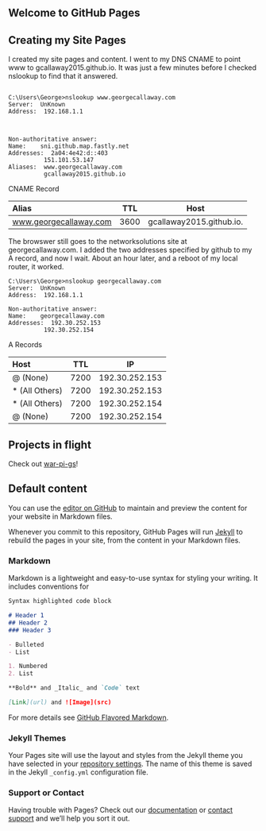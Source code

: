 ## Welcome to GitHub Pages

## Creating my Site Pages

I created my site pages and content. I went to my DNS CNAME to point www to gcallaway2015.github.io. It was just a few minutes before I checked nslookup to find that it answered.

```DOS .bat

C:\Users\George>nslookup www.georgecallaway.com
Server:  UnKnown
Address:  192.168.1.1



Non-authoritative answer:
Name:    sni.github.map.fastly.net
Addresses:  2a04:4e42:d::403
          151.101.53.147
Aliases:  www.georgecallaway.com
          gcallaway2015.github.io
```


CNAME Record

|Alias | TTL | Host |
|:---|---|---|
|www.georgecallaway.com|3600|gcallaway2015.github.io.|

The browswer still goes to the networksolutions site at georgecallaway.com. I added the two addresses specified by github to my A record, and now I wait. About an hour later, and a reboot of my local router, it worked.

```DOS .bat
C:\Users\George>nslookup georgecallaway.com
Server:  UnKnown
Address:  192.168.1.1

Non-authoritative answer:
Name:    georgecallaway.com
Addresses:  192.30.252.153
          192.30.252.154
```

A Records

|Host | TTL | IP |
|:---|---|---|
|@ (None) |7200|192.30.252.153| 
|* (All Others) |7200|192.30.252.153| 
|* (All Others) |7200|192.30.252.154| 
|@ (None) |7200|192.30.252.154| 

## Projects in flight

Check out [war-pi-gs](https://github.com/gcallaway2015/war-pi-gs/tree/jagged-edge)!


## Default content

You can use the [editor on GitHub](https://github.com/gcallaway2015/gcallaway2015.github.io/edit/master/README.md) to maintain and preview the content for your website in Markdown files.

Whenever you commit to this repository, GitHub Pages will run [Jekyll](https://jekyllrb.com/) to rebuild the pages in your site, from the content in your Markdown files.

### Markdown

Markdown is a lightweight and easy-to-use syntax for styling your writing. It includes conventions for

```markdown
Syntax highlighted code block

# Header 1
## Header 2
### Header 3

- Bulleted
- List

1. Numbered
2. List

**Bold** and _Italic_ and `Code` text

[Link](url) and ![Image](src)
```

For more details see [GitHub Flavored Markdown](https://guides.github.com/features/mastering-markdown/).

### Jekyll Themes

Your Pages site will use the layout and styles from the Jekyll theme you have selected in your [repository settings](https://github.com/gcallaway2015/gcallaway2015.github.io/settings). The name of this theme is saved in the Jekyll `_config.yml` configuration file.

### Support or Contact

Having trouble with Pages? Check out our [documentation](https://help.github.com/categories/github-pages-basics/) or [contact support](https://github.com/contact) and we’ll help you sort it out.
